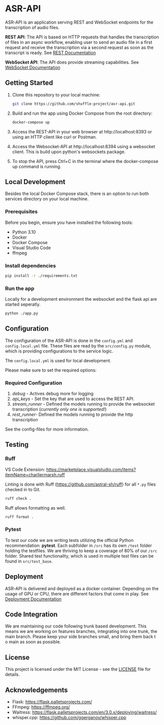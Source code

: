 # ASR-API

ASR-API is an application serving REST and WebSocket endpoints for the transcription of audio files. 

**REST API**: The API is based on HTTP requests that handles the transcription of files in an async workflow, enabling user to send an audio file in a first request and receive the transcription via a second request as soon as the transcript is ready. See [REST Documentation](docs/rest-api.md)

**WebSocket API**: The API does provide streaming capabilities. See [WebSocket Documentation](docs/websocket-api.md)

## Getting Started

1. Clone this repository to your local machine:

   ```bash
   git clone https://github.com/shuffle-project/asr-api.git
   ```
2. Build and run the app using Docker Compose from the root directory:
   ```bash
   docker-compose up
   ``` 
5. Access the REST-API in your web browser at http://localhost:8393 or using an HTTP client like curl or Postman.
5. Access the Websocket-API at http://localhost:8394 using a websocket client. This is build upon python's websockets package.
6. To stop the API, press Ctrl+C in the terminal where the docker-compose up command is running.

## Local Development

Besides the local Docker Compose stack, there is an option to run both services directory on your local machine.

### Prerequisites

Before you begin, ensure you have installed the following tools:

- Python 3.10
- Docker
- Docker Compose
- Visual Studio Code
- ffmpeg

### Install dependencies
```bash
pip install -r ./requirements.txt
```

### Run the app
Locally for a development environment the websocket and the flask api are started seperatly.

```bash
python ./app.py
``` 

## Configuration
The configuration of the ASR-API is done in the `config.yml` and `config.local.yml` file. These files are read by the `src/config.py` module, which is providing configurations to the service logic.

The `config.local.yml` is used for local development.

Please make sure to set the required options:

### Required Configuration

1. *debug* - Actives debug more for logging
2. *api_keys* - Set the key that are used to access the REST API.
3. *stream_runner* - Defined the models running to provide the websocket transcription (*currently only one is supported!*)
4. *rest_runner*- Defined the models running to provide the http transcription

See the config-files for more information.

## Testing

### Ruff

VS Code Extension: https://marketplace.visualstudio.com/items?itemName=charliermarsh.ruff

Linting is done with Ruff (https://github.com/astral-sh/ruff) for all `*.py` files checked in to Git.

```bash
ruff check .    
``` 

Ruff allows formatting as well.

```bash
ruff format . 
```

### Pytest

To test our code we are writing tests utilizing the official Python recommendation: **pytest**. Each subfolder in `/src` has its own `/test` folder holding the testfiles. We are thriving to keep a coverage of 80% of our `/src` folder.
Shared test functionality, which is used in multiple test files can be found in `src/test_base`.

## Deployment
ASR-API is delivered and deployed as a docker container. Depending on the usage of GPU or CPU, there are different factors that come in play. See [Deployment Documentation](docs/deployment.md)

## Code Integration

We are maintaining our code following trunk based development. This means we are working on features branches, integrating into one trunk, the main branch. Please keep your side branches small, and bring them back t o main as soon as possible.

## License

This project is licensed under the MIT License - see the [LICENSE](https://github.com/shuffle-project/asr-api/blob/feat/license/LICENSE) file for details.

## Acknowledgements

- Flask: https://flask.palletsprojects.com/
- FFmpeg: https://ffmpeg.org/
- Waitress: https://flask.palletsprojects.com/en/3.0.x/deploying/waitress/
- whisper.cpp: https://github.com/ggerganov/whisper.cpp
